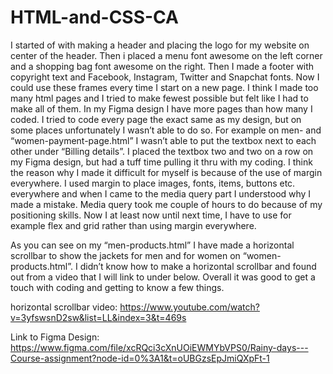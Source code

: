 # HTML-and-CSS-CA
I started of with making a header and placing the logo for my website on center of the header. Then i placed a menu font awesome on the left corner and a shopping bag font awesome on the right. Then I made a footer with copyright text and Facebook, Instagram, Twitter and Snapchat fonts. Now I could use these frames every time I start on a new page. I think I made too many html pages and I tried to make fewest possible but felt like I had to make all of them. In my Figma design I have more pages than how many I coded. I tried to code every page the exact same as my design, but on some places unfortunately I wasn’t able to do so. For example on men- and “women-payment-page.html” I wasn’t able to put the textbox next to each other under “Billing details”. I placed the textbox two and two on a row on my Figma design, but had a tuff time pulling it thru with my coding. I think the reason why I made it difficult for myself is because of the use of margin everywhere. I used margin to place images, fonts, items, buttons etc. everywhere and when I came to the media query part I understood why I made a mistake. Media query took me couple of hours to do because of my positioning skills. Now I at least now until next time, I have to use for example flex and grid rather than using margin everywhere.

As you can see on my “men-products.html” I have made a horizontal scrollbar to show the jackets for men and for women on “women-products.html”. I didn’t know how to make a horizontal scrollbar and found out from a video that I will link to under below. Overall it was good to get a touch with coding and getting to know a few things.

horizontal scrollbar video:
https://www.youtube.com/watch?v=3yfswsnD2sw&list=LL&index=3&t=469s

Link to Figma Design:
https://www.figma.com/file/xcRQci3cXnUOiEWMYbVPS0/Rainy-days---Course-assignment?node-id=0%3A1&t=oUBGzsEpJmiQXpFt-1
